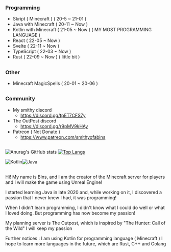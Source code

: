 ### Programming
 - Skript ( Minecraft ) ( 20-5 ~ 21-01 )
 - Java with Minecraft ( 20-11 ~ Now )
 - Kotlin with Minecraft ( 21-05 ~ Now ) ( MY MOST PROGRAMMING LANGUAGE )
 - React ( 22-05 ~ Now )
 - Svelte ( 22-11 ~ Now )
 - TypeScript ( 22-03 ~ Now )
 - Rust ( 22-09 ~ Now ) ( little bit )
##
### Other
 - Minecraft MagicSpells ( 20-01 ~ 20-06 )
##
### Community
 - My smithy discord
   - https://discord.gg/tpET7CFS7y
 - The OutPost discord
   - https://discord.gg/r9pMV9kHAy
 - Patreon ( Not Donate ) 
   - https://www.patreon.com/smithyofabins

##


![Anurag's GitHub stats](https://github-readme-stats.vercel.app/api?username=a-bins&show_icons=true&theme=dracula)
[![Top Langs](https://github-readme-stats-56wilbndq.vercel.app/api/top-langs/?username=A-Bins&exclude_repo=Mine,Agora,Bhat,BluePrint,DeadBody&count_private=true&layout=compact&theme=dracula&show_icons=true)](https://github.com/anuraghazra/github-readme-stats)

<img alt="Kotlin" src="https://img.shields.io/badge/kotlin-%230095D5.svg?&style=for-the-badge&logo=kotlin&logoColor=white"/><img alt="Java" src="https://img.shields.io/badge/java-%23ED8B00.svg?&style=for-the-badge&logo=java&logoColor=white"/>


##

Hi! My name is Bins, and I am the creator of the Minecraft server for players and I will make the game using Unreal Engine!

I started learning Java in late 2020 and, while working on it, I discovered a passion that I never knew I had, it was programming!

When I didn't learn programming, I didn't know what I could do well or what I loved doing.
But programming has now become my passion!


My planning server is The Outpost, which is inspired by "The Hunter: Call of the Wild"
I will keep my passion


Further notices :
I am using Kotlin for programming language ( Minecraft )
I hope to learn more languages in the future, which are Rust, C++ and Golang
